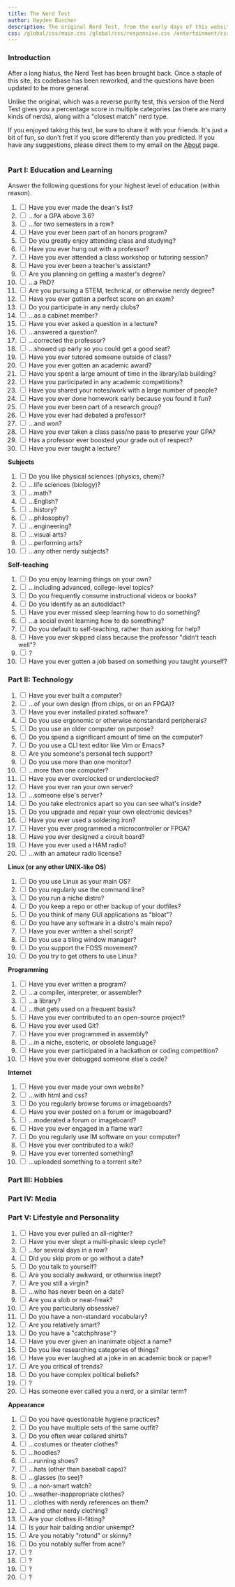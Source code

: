 ```yaml
---
title: The Nerd Test
author: Hayden Buscher
description: The original Nerd Test, from the early days of this website.
css: /global/css/main.css /global/css/responsive.css /entertainment/css/nerdtest.css
---
```


### Introduction
After a long hiatus, the Nerd Test has been brought back. Once a staple of this site, its codebase has been reworked, and the questions have been updated to be more general.

Unlike the original, which was a reverse purity test, this version of the Nerd Test gives you a percentage score in multiple categories (as there are many kinds of nerds), along with a "closest match" nerd type.

If you enjoyed taking this test, be sure to share it with your friends. It's just a bit of fun, so don't fret if you score differently than you predicted. If you have any suggestions, please direct them to my email on the [About](/main/about.html) page.
<br><br>

### Part I: Education and Learning
Answer the following questions for your highest level of education (within reason).

1. <label><input type="checkbox"> Have you ever made the dean's list?</label>  
1. <label><input type="checkbox"> ...for a GPA above 3.6?</label>  
1. <label><input type="checkbox"> ...for two semesters in a row?</label>  
1. <label><input type="checkbox"> Have you ever been part of an honors program?</label>  
1. <label><input type="checkbox"> Do you greatly enjoy attending class and studying?</label>  
1. <label><input type="checkbox"> Have you ever hung out with a professor?</label>  
1. <label><input type="checkbox"> Have you ever attended a class workshop or tutoring session?</label>  
1. <label><input type="checkbox"> Have you ever been a teacher's assistant?</label>  
1. <label><input type="checkbox"> Are you planning on getting a master's degree?</label>  
1. <label><input type="checkbox"> ...a PhD?</label>  
1. <label><input type="checkbox"> Are you pursuing a STEM, technical, or otherwise nerdy degree?</label>  
1. <label><input type="checkbox"> Have you ever gotten a perfect score on an exam?</label>  
1. <label><input type="checkbox"> Do you participate in any nerdy clubs?</label>  
1. <label><input type="checkbox"> ...as a cabinet member?</label>  
1. <label><input type="checkbox"> Have you ever asked a question in a lecture?</label>  
1. <label><input type="checkbox"> ...answered a question?</label>  
1. <label><input type="checkbox"> ...corrected the professor?</label>  
1. <label><input type="checkbox"> ...showed up early so you could get a good seat?</label>  
1. <label><input type="checkbox"> Have you ever tutored someone outside of class?</label>  
1. <label><input type="checkbox"> Have you ever gotten an academic award?</label>  
1. <label><input type="checkbox"> Have you spent a large amount of time in the library/lab building?</label>  
1. <label><input type="checkbox"> Have you participated in any academic competitions?</label>  
1. <label><input type="checkbox"> Have you shared your notes/work with a large number of people?</label>  
1. <label><input type="checkbox"> Have you ever done homework early because you found it fun?</label>  
1. <label><input type="checkbox"> Have you ever been part of a research group?</label>  
1. <label><input type="checkbox"> Have you ever had debated a professor?</label>  
1. <label><input type="checkbox"> ...and won?</label>  
1. <label><input type="checkbox"> Have you ever taken a class pass/no pass to preserve your GPA?</label>  
1. <label><input type="checkbox"> Has a professor ever boosted your grade out of respect?</label>  
1. <label><input type="checkbox"> Have you ever taught a lecture?</label>  

**Subjects**  

1. <label><input type="checkbox"> Do you like physical sciences (physics, chem)?</label>  
1. <label><input type="checkbox"> ...life sciences (biology)?</label>  
1. <label><input type="checkbox"> ...math?</label>  
1. <label><input type="checkbox"> ...English?</label>  
1. <label><input type="checkbox"> ...history?</label>  
1. <label><input type="checkbox"> ...philosophy?</label>  
1. <label><input type="checkbox"> ...engineering?</label>  
1. <label><input type="checkbox"> ...visual arts?</label>  
1. <label><input type="checkbox"> ...performing arts?</label>  
1. <label><input type="checkbox"> ...any other nerdy subjects?</label>  

**Self-teaching**  

1. <label><input type="checkbox"> Do you enjoy learning things on your own?</label>  
1. <label><input type="checkbox"> ...including advanced, college-level topics?</label>  
1. <label><input type="checkbox"> Do you frequently consume instructional videos or books?</label>  
1. <label><input type="checkbox"> Do you identify as an autodidact?</label>  
1. <label><input type="checkbox"> Have you ever missed sleep learning how to do something?</label>  
1. <label><input type="checkbox"> ...a social event learning how to do something?</label>  
1. <label><input type="checkbox"> Do you default to self-teaching, rather than asking for help?</label>  
1. <label><input type="checkbox"> Have you ever skipped class because the professor "didn't teach well"?</label>  
1. <label><input type="checkbox"> ?</label>  
1. <label><input type="checkbox"> Have you ever gotten a job based on something you taught yourself?</label>  

### Part II: Technology
1. <label><input type="checkbox"> Have you ever built a computer?</label>  
1. <label><input type="checkbox"> ...of your own design (from chips, or on an FPGA)?</label>  
1. <label><input type="checkbox"> Have you ever installed pirated software?</label>  
1. <label><input type="checkbox"> Do you use ergonomic or otherwise nonstandard peripherals?</label>  
1. <label><input type="checkbox"> Do you use an older computer on purpose?</label>  
1. <label><input type="checkbox"> Do you spend a significant amount of time on the computer?</label>  
1. <label><input type="checkbox"> Do you use a CLI text editor like Vim or Emacs?</label>  
1. <label><input type="checkbox"> Are you someone's personal tech support?</label>  
1. <label><input type="checkbox"> Do you use more than one monitor?</label>  
1. <label><input type="checkbox"> ...more than one computer?</label>  
1. <label><input type="checkbox"> Have you ever overclocked or underclocked?</label>  
1. <label><input type="checkbox"> Have you ever ran your own server?</label>  
1. <label><input type="checkbox"> ...someone else's server?</label>  
1. <label><input type="checkbox"> Do you take electronics apart so you can see what's inside?</label>  
1. <label><input type="checkbox"> Do you upgrade and repair your own electronic devices?</label>  
1. <label><input type="checkbox"> Have you ever used a soldering iron?</label>  
1. <label><input type="checkbox"> Haver you ever programmed a microcontroller or FPGA?</label>  
1. <label><input type="checkbox"> Have you ever designed a circuit board?</label>  
1. <label><input type="checkbox"> Have you ever used a HAM radio?</label>  
1. <label><input type="checkbox"> ...with an amateur radio license?</label>  

**Linux (or any other UNIX-like OS)**  

1. <label><input type="checkbox"> Do you use Linux as your main OS?</label>  
1. <label><input type="checkbox"> Do you regularly use the command line?</label>  
1. <label><input type="checkbox"> Do you run a niche distro?</label>  
1. <label><input type="checkbox"> Do you keep a repo or other backup of your dotfiles?</label>  
1. <label><input type="checkbox"> Do you think of many GUI applications as "bloat"?</label>  
1. <label><input type="checkbox"> Do you have any software in a distro's main repo?</label>  
1. <label><input type="checkbox"> Have you ever written a shell script?</label>  
1. <label><input type="checkbox"> Do you use a tiling window manager?</label>  
1. <label><input type="checkbox"> Do you support the FOSS movement?</label>  
1. <label><input type="checkbox"> Do you try to get others to use Linux?</label>  

**Programming**  

1. <label><input type="checkbox"> Have you ever written a program?</label>  
1. <label><input type="checkbox"> ...a compiler, interpreter, or assembler?</label>  
1. <label><input type="checkbox"> ...a library?</label>  
1. <label><input type="checkbox"> ...that gets used on a frequent basis?</label>  
1. <label><input type="checkbox"> Have you ever contributed to an open-source project?</label>  
1. <label><input type="checkbox"> Have you ever used Git?</label>  
1. <label><input type="checkbox"> Have you ever programmed in assembly?</label>  
1. <label><input type="checkbox"> ...in a niche, esoteric, or obsolete language?</label>  
1. <label><input type="checkbox"> Have you ever participated in a hackathon or coding competition?</label>  
1. <label><input type="checkbox"> Have you ever debugged someone else's code?</label>  

**Internet**  

1. <label><input type="checkbox"> Have you ever made your own website?</label>  
1. <label><input type="checkbox"> ...with html and css?</label>  
1. <label><input type="checkbox"> Do you regularly browse forums or imageboards?</label>  
1. <label><input type="checkbox"> Have you ever posted on a forum or imageboard?</label>  
1. <label><input type="checkbox"> ...moderated a forum or imageboard?</label>  
1. <label><input type="checkbox"> Have you ever engaged in a flame war?</label>  
1. <label><input type="checkbox"> Do you regularly use IM software on your computer?</label>  
1. <label><input type="checkbox"> Have you ever contributed to a wiki?</label>  
1. <label><input type="checkbox"> Have you ever torrented something?</label>  
1. <label><input type="checkbox"> ...uploaded something to a torrent site?</label>  

### Part III: Hobbies  

### Part IV: Media  

### Part V: Lifestyle and Personality  

1. <label><input type="checkbox"> Have you ever pulled an all-nighter?</label>  
1. <label><input type="checkbox"> Have you ever slept a multi-phasic sleep cycle?</label>  
1. <label><input type="checkbox"> ...for several days in a row?</label>  
1. <label><input type="checkbox"> Did you skip prom or go without a date?</label>  
1. <label><input type="checkbox"> Do you talk to yourself?</label>  
1. <label><input type="checkbox"> Are you socially awkward, or otherwise inept?</label>  
1. <label><input type="checkbox"> Are you still a virgin?</label>  
1. <label><input type="checkbox"> ...who has never been on a date?</label>  
1. <label><input type="checkbox"> Are you a slob or neat-freak?</label>  
1. <label><input type="checkbox"> Are you particularly obsessive?</label>  
1. <label><input type="checkbox"> Do you have a non-standard vocabulary?</label>  
1. <label><input type="checkbox"> Are you relatively smart?</label>  
1. <label><input type="checkbox"> Do you have a "catchphrase"?</label>  
1. <label><input type="checkbox"> Have you ever given an inanimate object a name?</label>  
1. <label><input type="checkbox"> Do you like researching categories of things?</label>  
1. <label><input type="checkbox"> Have you ever laughed at a joke in an academic book or paper?</label>  
1. <label><input type="checkbox"> Are you critical of trends?</label>  
1. <label><input type="checkbox"> Do you have complex political beliefs?</label>  
1. <label><input type="checkbox"> ?</label>  
1. <label><input type="checkbox"> Has someone ever called you a nerd, or a similar term?</label>  

**Appearance**  

1. <label><input type="checkbox"> Do you have questionable hygiene practices?</label>  
1. <label><input type="checkbox"> Do you have multiple sets of the same outfit?</label>  
1. <label><input type="checkbox"> Do you often wear collared shirts?</label>  
1. <label><input type="checkbox"> ...costumes or theater clothes?</label>  
1. <label><input type="checkbox"> ...hoodies?</label>  
1. <label><input type="checkbox"> ...running shoes?</label>  
1. <label><input type="checkbox"> ...hats (other than baseball caps)?</label>  
1. <label><input type="checkbox"> ...glasses (to see)?</label>  
1. <label><input type="checkbox"> ...a non-smart watch?</label>  
1. <label><input type="checkbox"> ...weather-inappropriate clothes?</label>  
1. <label><input type="checkbox"> ...clothes with nerdy references on them?</label>  
1. <label><input type="checkbox"> ...and other nerdy clothing?</label>  
1. <label><input type="checkbox"> Are your clothes ill-fitting?</label>  
1. <label><input type="checkbox"> Is your hair balding and/or unkempt?</label>  
1. <label><input type="checkbox"> Are you notably "rotund" or skinny?</label>  
1. <label><input type="checkbox"> Do you notably suffer from acne?</label>  
1. <label><input type="checkbox"> ?</label>  
1. <label><input type="checkbox"> ?</label>  
1. <label><input type="checkbox"> ?</label>  
1. <label><input type="checkbox"> ?</label>  

